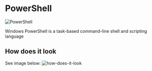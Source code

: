 # PowerShell
![PowerShell](https://github.com/danielurra/PowerShell/assets/51704179/528d58e5-fa7e-4da6-8339-05a29fc43fbf)<br>

Windows PowerShell is a task-based command-line shell and scripting language<br>
## How does it look
See image below:
![how-does-it-look](https://github.com/danielurra/PowerShell/assets/51704179/cb91bdca-2a1e-4139-a0a7-e8587057cfda)<br>

